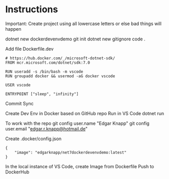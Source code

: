 # Instructions

Important: Create project using all lowercase letters or else bad things will happen

dotnet new dockerdevenvdemo
git init
dotnet new gitignore
code .

Add file Dockerfile.dev

    # https://hub.docker.com/_/microsoft-dotnet-sdk/
    FROM mcr.microsoft.com/dotnet/sdk:7.0

    RUN useradd -s /bin/bash -m vscode
    RUN groupadd docker && usermod -aG docker vscode

    USER vscode

    ENTRYPOINT ["sleep", "infinity"]

Commit
Sync

Create Dev Env in Docker based on GitHub repo
Run in VS Code
dotnet run

To work with the repo
git config user.name "Edgar Knapp" 
git config user.email "edgar.r.knapp@hotmail.de"

Create .docker/config.json

    {
        "image": "edgarknapp/net7dockerdevenvdemo:latest"
    }

In the local instance of VS Code, create Image from Dockerfile
Push to DockerHub
